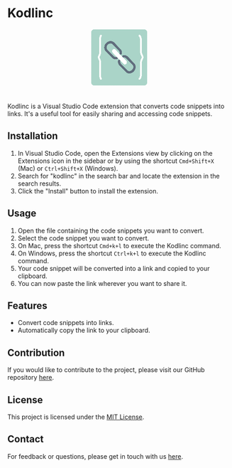 # Kodlinc

<div align="center">
    <img src="kodlincMarket.png" alt="Kodlinc Logo" style="padding-bottom: 20px;">
</div>

Kodlinc is a Visual Studio Code extension that converts code snippets into links. It's a useful tool for easily sharing and accessing code snippets.

## Installation

1. In Visual Studio Code, open the Extensions view by clicking on the Extensions icon in the sidebar or by using the shortcut `Cmd+Shift+X` (Mac) or `Ctrl+Shift+X` (Windows).
2. Search for "kodlinc" in the search bar and locate the extension in the search results.
3. Click the "Install" button to install the extension.

## Usage

1. Open the file containing the code snippets you want to convert.
2. Select the code snippet you want to convert.
3. On Mac, press the shortcut `Cmd+k+l` to execute the Kodlinc command.
4. On Windows, press the shortcut `Ctrl+k+l` to execute the Kodlinc command.
5. Your code snippet will be converted into a link and copied to your clipboard.
6. You can now paste the link wherever you want to share it.

## Features

- Convert code snippets into links.
- Automatically copy the link to your clipboard.

## Contribution

If you would like to contribute to the project, please visit our GitHub repository [here](https://github.com/eaabak/kodlinc).

## License

This project is licensed under the [MIT License](https://opensource.org/licenses/MIT).

## Contact

For feedback or questions, please get in touch with us [here](https://github.com/eaabak/kodlinc).
